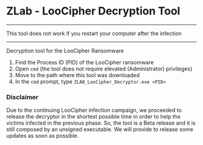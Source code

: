 # ZLab -  LooCipher Decryption Tool

************************************************************************
This tool does not work if you restart your computer after the infection
************************************************************************

Decryption tool for the LooCipher Ransomware

1. Find the Process ID (PID) of the LooCipher ransomware
2. Open `cmd` (the tool does not require elevated (Administrator) privileges)
3. Move to the path where this tool was downloaded
4. In the `cmd` prompt, type `ZLAB_LooCipher_Decryptor.exe <PID>`

### Disclaimer
Due to the continuing LooCipher infection campaign, we proceeded to release the decryptor in the shortest possible time in order to help the victims infected in the previous phase. So, the tool is a Beta release and it is still composed by an unsigned executable. We will provide to release some updates as soon as possible.  
